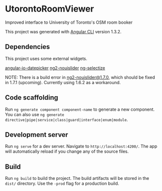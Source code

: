 # UtorontoRoomViewer

Improved interface to University of Toronto's OSM room booker

This project was generated with [Angular CLI](https://github.com/angular/angular-cli) version 1.3.2.

## Dependencies

This project uses some external widgets.

[angular-io-datepicker](https://www.npmjs.com/package/angular-io-datepicker)
[ng2-nouislider](https://www.npmjs.com/package/ng2-nouislider)
[ng-selectize](https://www.npmjs.com/package/ng-selectize)

NOTE: There is a build error in ng2-nouislider@1.7.0, which should be fixed in 1.7.1 (upcoming). Currently using 1.6.2 as a workaround.

## Code scaffolding

Run `ng generate component component-name` to generate a new component. You can also use `ng generate directive|pipe|service|class|guard|interface|enum|module`.

## Development server

Run `ng serve` for a dev server. Navigate to `http://localhost:4200/`. The app will automatically reload if you change any of the source files.

## Build

Run `ng build` to build the project. The build artifacts will be stored in the `dist/` directory. Use the `-prod` flag for a production build.
